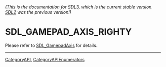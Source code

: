 ###### (This is the documentation for SDL3, which is the current stable version. [SDL2](https://wiki.libsdl.org/SDL2/) was the previous version!)
# SDL_GAMEPAD_AXIS_RIGHTY

Please refer to [SDL_GamepadAxis](SDL_GamepadAxis) for details.

----
[CategoryAPI](CategoryAPI), [CategoryAPIEnumerators](CategoryAPIEnumerators)

